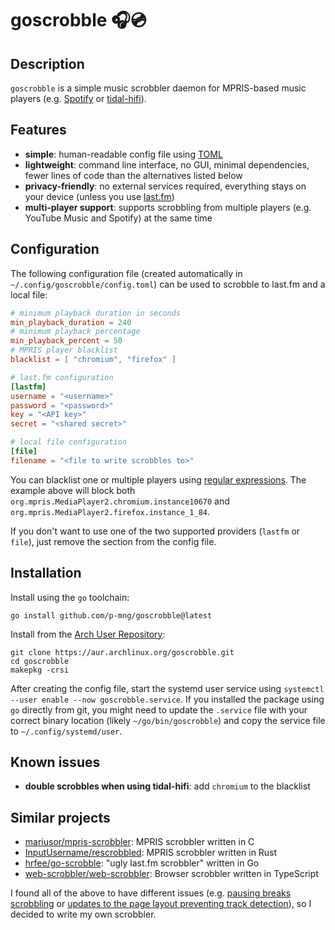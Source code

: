# goscrobble 🎧💿

## Description

`goscrobble` is a simple music scrobbler daemon for MPRIS-based music players (e.g. [Spotify](https://www.spotify.com/de/download/linux/) or [tidal-hifi](https://github.com/Mastermindzh/tidal-hifi)).

## Features

- **simple**: human-readable config file using [TOML](https://toml.io/en/)
- **lightweight**: command line interface, no GUI, minimal dependencies, fewer lines of code than the alternatives listed below
- **privacy-friendly**: no external services required, everything stays on your device (unless you use [last.fm](https://www.last.fm/))
- **multi-player support**: supports scrobbling from multiple players (e.g. YouTube Music and Spotify) at the same time

## Configuration

The following configuration file (created automatically in `~/.config/goscrobble/config.toml`) can be used to scrobble to last.fm and a local file:

```toml
# minimum playback duration in seconds
min_playback_duration = 240
# minimum playback percentage
min_playback_percent = 50
# MPRIS player blacklist
blacklist = [ "chromium", "firefox" ]

# last.fm configuration
[lastfm]
username = "<username>"
password = "<password>"
key = "<API key>"
secret = "<shared secret>"

# local file configuration
[file]
filename = "<file to write scrobbles to>"
```

You can blacklist one or multiple players using [regular expressions](https://gobyexample.com/regular-expressions). The example above will block both `org.mpris.MediaPlayer2.chromium.instance10670` and `org.mpris.MediaPlayer2.firefox.instance_1_84`.

If you don't want to use one of the two supported providers (`lastfm` or `file`), just remove the section from the config file.

## Installation

Install using the `go` toolchain:

```
go install github.com/p-mng/goscrobble@latest
```

Install from the [Arch User Repository](https://aur.archlinux.org/):

```
git clone https://aur.archlinux.org/goscrobble.git
cd goscrobble
makepkg -crsi
```

After creating the config file, start the systemd user service using `systemctl --user enable --now goscrobble.service`. If you installed the package using `go` directly from git, you might need to update the `.service` file with your correct binary location (likely `~/go/bin/goscrobble`) and copy the service file to `~/.config/systemd/user`.

## Known issues

- **double scrobbles when using tidal-hifi**: add `chromium` to the blacklist

## Similar projects

- [mariusor/mpris-scrobbler](https://github.com/mariusor/mpris-scrobbler): MPRIS scrobbler written in C
- [InputUsername/rescrobbled](https://github.com/InputUsername/rescrobbled): MPRIS scrobbler written in Rust
- [hrfee/go-scrobble](https://github.com/hrfee/go-scrobble): "ugly last.fm scrobbler" written in Go
- [web-scrobbler/web-scrobbler](https://github.com/web-scrobbler/web-scrobbler): Browser scrobbler written in TypeScript

I found all of the above to have different issues (e.g. [pausing breaks scrobbling](https://github.com/mariusor/mpris-scrobbler/issues/56) or [updates to the page layout preventing track detection](https://github.com/web-scrobbler/web-scrobbler/issues/4849)), so I decided to write my own scrobbler.
